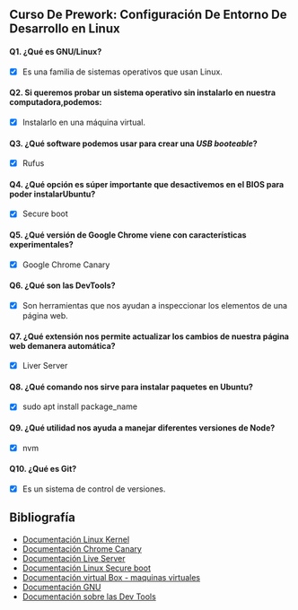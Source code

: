 ## Curso De Prework: Configuración De Entorno De Desarrollo en Linux

#### Q1. ¿Qué es GNU/Linux?

- [x] Es una familia de sistemas operativos que usan Linux.

#### Q2. Si queremos probar un sistema operativo sin instalarlo en nuestra computadora,podemos:

- [x] Instalarlo en una máquina virtual.

#### Q3. ¿Qué software podemos usar para crear una _USB booteable_?

- [x] Rufus

#### Q4. ¿Qué opción es súper importante que desactivemos en el BIOS para poder instalarUbuntu?

- [x] Secure boot

#### Q5. ¿Qué versión de Google Chrome viene con características experimentales?

- [x] Google Chrome Canary

#### Q6. ¿Qué son las DevTools?

- [x] Son herramientas que nos ayudan a inspeccionar los elementos de una página web.

#### Q7. ¿Qué extensión nos permite actualizar los cambios de nuestra página web demanera automática?

- [x] Liver Server

#### Q8. ¿Qué comando nos sirve para instalar paquetes en Ubuntu?

- [x] sudo apt install package_name

#### Q9. ¿Qué utilidad nos ayuda a manejar diferentes versiones de Node?

- [x] nvm

#### Q10. ¿Qué es Git?

- [x] Es un sistema de control de versiones.

## Bibliografía

- [Documentación Linux Kernel](https://docs.kernel.org/)
- [Documentación Chrome Canary](https://www.google.com/intl/es/chrome/canary/)
- [Documentación Live Server](https://marketplace.visualstudio.com/items?itemName=ritwickdey.LiveServer)
- [Documentación Linux Secure boot](https://www.linuxadictos.com/linux-y-secure-boot-un-error-que-no-podemos-repetir.html)
- [Documentación virtual Box - maquinas virtuales](https://www.xataka.com/basics/virtualbox-que-como-usarlo-para-crear-maquina-virtual-windows-u-otro-sistema-operativo)
- [Documentación GNU](https://www.gnu.org/home.es.html)
- [Documentación sobre las Dev Tools](https://developer.chrome.com/docs/devtools/)
